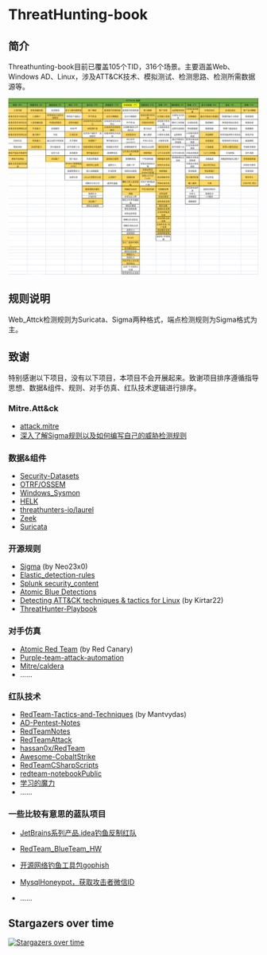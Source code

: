 # ThreatHunting-book

## 简介

Threathunting-book目前已覆盖105个TID，316个场景。主要涵盖Web、Windows AD、Linux，涉及ATT&CK技术、模拟测试、检测思路、检测所需数据源等。

![覆盖图](index.png)

## 规则说明

Web_Attck检测规则为Suricata、Sigma两种格式，端点检测规则为Sigma格式为主。

## 致谢

特别感谢以下项目，没有以下项目，本项目不会开展起来。致谢项目排序遵循指导思想、数据&组件、规则、对手仿真、红队技术逻辑进行排序。

### Mitre.Att&ck

- [attack.mitre](https://attack.mitre.org/)
- [深入了解Sigma规则以及如何编写自己的威胁检测规则](https://www.freebuf.com/articles/endpoint/337439.html)

### 数据&组件

- [Security-Datasets](https://github.com/OTRF/Security-Datasets/)
- [OTRF/OSSEM](https://github.com/OTRF/OSSEM)
- [Windows_Sysmon](https://github.com/SwiftOnSecurity/sysmon-config)
- [HELK](https://github.com/Cyb3rWard0g/HELK)
- [threathunters-io/laurel](https://github.com/threathunters-io/laurel)
- [Zeek](https://github.com/zeek/zeek)
- [Suricata](https://github.com/OISF/suricata)

### 开源规则

- [Sigma](https://github.com/Neo23x0/sigma) (by Neo23x0)
- [Elastic_detection-rules](https://github.com/elastic/detection-rules/tree/main/rules)
- [Splunk security_content](https://github.com/splunk/security_content/tree/develop/detections)
- [Atomic Blue Detections](https://eqllib.readthedocs.io/en/latest/atomicblue.html)
- [Detecting ATT&CK techniques & tactics for Linux](https://github.com/Kirtar22/Litmus_Test) (by Kirtar22)
- [ThreatHunter-Playbook](https://github.com/OTRF/ThreatHunter-Playbook)

### 对手仿真

- [Atomic Red Team](https://github.com/redcanaryco/atomic-red-team)  (by Red Canary)
- [Purple-team-attack-automation](https://github.com/praetorian-inc/purple-team-attack-automation/wiki/Available-Modules)
- [Mitre/caldera](https://github.com/mitre/caldera)
- ......

### 红队技术

- [RedTeam-Tactics-and-Techniques](https://github.com/mantvydasb/RedTeam-Tactics-and-Techniques) (by Mantvydas)
- [AD-Pentest-Notes](https://github.com/chriskaliX/AD-Pentest-Notes)
- [RedTeamNotes](https://github.com/biggerduck/RedTeamNotes)
- [RedTeamAttack](https://github.com/r0eXpeR/RedTeamAttack)
- [hassan0x/RedTeam](https://github.com/hassan0x/RedTeam)
- [Awesome-CobaltStrike](https://github.com/zer0yu/Awesome-CobaltStrike)
- [RedTeamCSharpScripts](https://github.com/Mr-Un1k0d3r/RedTeamCSharpScripts)
- [redteam-notebookPublic](https://github.com/foobarto/redteam-notebook)
- [学习的魔力](http://bitvijays.github.io/)
- ......

### 一些比较有意思的蓝队项目

- [JetBrains系列产品.idea钓鱼反制红队](https://github.com/CC11001100/idea-project-fish-exploit)
- [RedTeam_BlueTeam_HW](https://github.com/Mr-xn/RedTeam_BlueTeam_HW)
- [开源网络钓鱼工具包gophish](https://github.com/gophish/gophish)
- [MysqlHoneypot，获取攻击者微信ID](https://github.com/heikanet/MysqlHoneypot)

- ......

## Stargazers over time

[![Stargazers over time](https://starchart.cc/12306Bro/Threathunting-book.svg)](https://github.com/12306Bro/Threathunting-book)
